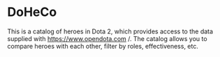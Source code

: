 # DoHeCo
This is a catalog of heroes in Dota 2, which provides access to the data supplied with https://www.opendota.com /. The catalog allows you to compare heroes with each other, filter by roles, effectiveness, etc.
